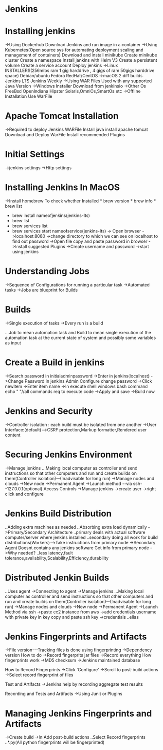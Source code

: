 # Jenkins
# Installing jenkins
->Using Dockerhub
   Download Jenkins and run image in a container
->Using Kubernetes(Open source sys for automating deployment scaling and management of containers)
   Download and install minikube
   Create minikube cluster
   Create a namespace
   Install jankins with Helm V3
   Create a persistent volume
   Create a service account
   Deploy jenkins
->Linux INSTALLERS(256mibs ram 1 gig harddrive , 4 gigs of ram 50gigs harddrive space)
  Debian/ubuntu
  Fedora
  RedHat/CentOS
->macOS
  2 diff builds
    Jenkins LTS
    Jenkins Weekly
->Using WAR Files
   Used with any supported Java Version
->Windows Installer
   Download from jenkinsio
->Other Os
   FreeBsd
   OpenIndiana Hipster
   Solaris,OmniOs,SmartOs etc
->Offline Installation
   Use WarFile


# Apache Tomcat Installation
  ->Required to deploy Jenkins WARFile
    Install java
    install apache tomcat
    Download and Deploy WarFile
    Install recommended Plugins

# Initial Settings
  ->jenkins settings
  ->Http settings



# Installing Jenkins In MacOS
  ->Install homebrew
    To check whether Installed
    * brew version
    * brew info
    * brew list
  * brew install nameofjenkins(jenkins-lts)
  * brew list
  * brew services list
  * brew services start nameofservice(jenkins-lts)
  -> Open browser ->localhost:8080
                  ->change directory to which we can see on localhost to find out password
                  ->Open file copy and paste password in browser
  ->Install suggested Plugins
  ->Create username and password
  ->start using jenkins

# Understanding Jobs
  ->Sequence of Configurations for running a particular task
  ->Automated tasks
  ->Jobs are blueprint for Builds
# Builds
  ->Single execution of tasks
  ->Every run is a build

  ...Job to mean automation task and Build to mean single execution of the automation task at the current state of system and possibly some variables as input

# Create a Build in jenkins
 ->Search password in initialadminpassword
 ->Enter in jenkins(localhost)
 ->Change Password in jenkins
   Admin
   Configure
   change password
->Click newitem
->Enter item name
->In execute shell
   windows bash command
   echo "  "//all commands req to execute code
->Apply and save
->Build now

# Jenkins and Security
 ->Controller isolation : each build must be isolated from one another
 ->User Interface:(default)-->CSRF protection,Markup formatter,Rendered user content
 
# Securing Jenkins Environment
 ->Manage jenkins
 ...Making local computer as controller and send instructions so that other computers and run and create builds on them(Controller isolation)--(Inadvisable for long run)
 ->Manage nodes and clouds
 ->New node
 ->Permanent Agent
 ->Launch method --via ssh--127.0.0.1(optional)
 Access Controls
 ->Manage jenkins
 ->create user 
 ->right click and configure

# Jenkins Build Distribution
..Adding extra machines as needed
..Absorbing extra load dynamically
 ->Primary/Secondary Architecture
    ..primary deals with actual software computer/server where jenkins installed
    ..secondary doing all work for build distributions(Workers)-->Take instructions from primary node
 ->Secondary Agent
   Doesnt contains any jenkins software
   Get info from primary node
->Why needed?
 ..less latency,fault tolerance,availability,Scalability,Efficiency,durability

 # Distributed Jenkin Builds
 ..Uses agent
->Connecting to agent
     ->Manage jenkins
    ...Making local computer as controller and send instructions so that other computers and run and create builds on them(Controller isolation)--(Inadvisable for long run)
    ->Manage nodes and clouds
    ->New node
    ->Permanent Agent
    ->Launch Method via ssh
      ->paste ec2 instance from aws
      ->add credentials
        username with private key
        in key copy and paste ssh key
      ->credentials ..elias
# Jenkins Fingerprints and Artifacts 
  ->File version---Tracking files is done using fingerprinting
  ->Dependency version
  How to do
  ->Record fingerprits jar files
  ->Record everything
  How fingerprints work
  ->MD5 checksum
  ->Jenkins maintained database

  How to Record Fingerprints
  ->Click 'Configure'
  ->Scroll to post-build actions
  ->Select record fingerprint of files

  Test and Artifacts
  ->Jenkins help by recording aggregate test results

  Recording and Tests and Artifacts
  ->Using Junit or Plugins
  
# Managing Jenkins Fingerprints and Artifacts 
  ->Create build
  ->In Add post-build actions
    ..Select Record fingerprints
    ..*.py(All python fingerprints will be fingerprinted)
    
  
        
 
    
 
  


  

    
  
 
